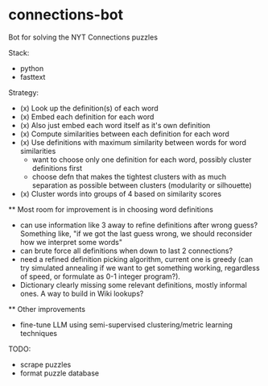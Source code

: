# connections-bot
Bot for solving the NYT Connections puzzles

Stack:
- python
- fasttext

Strategy:
- (x) Look up the definition(s) of each word
- (x) Embed each definition for each word
- (x) Also just embed each word itself as it's own definition
- (x) Compute similarities between each definition for each word
- (x) Use definitions with maximum similarity between words for word similarities
	- want to choose only one definition for each word, possibly cluster definitions first
	- choose defn that makes the tightest clusters with as much separation as possible between clusters (modularity or silhouette)
- (x) Cluster words into groups of 4 based on similarity scores


** Most room for improvement is in choosing word definitions
- can use information like 3 away to refine definitions after wrong guess? Something like, "if we got the last guess wrong, we should reconsider how we interpret some words"
- can brute force all definitions when down to last 2 connections?
- need a refined definition picking algorithm, current one is greedy (can try simulated annealing if we want to get something working, regardless of speed, or formulate as 0-1 integer program?).
- Dictionary clearly missing some relevant definitions, mostly informal ones. A way to build in Wiki lookups?

** Other improvements
- fine-tune LLM using semi-supervised clustering/metric learning techniques


TODO:
- scrape puzzles
- format puzzle database

